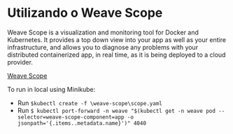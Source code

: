 # Utilizando o Weave Scope

Weave Scope is a visualization and monitoring tool for Docker and Kubernetes.
It provides a top down view into your app as well as your entire infrastructure, and allows you to diagnose any problems with your distributed containerized app,
in real time, as it is being deployed to a cloud provider.

[Weave Scope](https://www.weave.works/docs/scope/latest/introducing/)


To run in local using Minikube:

- Run `$kubectl create -f \weave-scope\scope.yaml`  
- Run `$ kubectl port-forward -n weave "$(kubectl get -n weave pod --selector=weave-scope-component=app -o jsonpath='{.items..metadata.name}')" 4040` 
